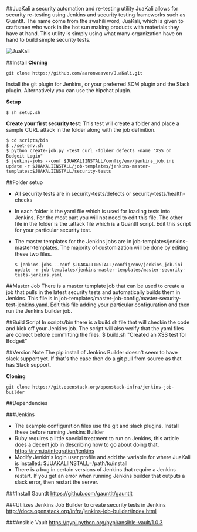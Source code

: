 ##JuaKali a security automation and re-testing utility
JuaKali allows for security re-testing using Jenkins and security testing frameworks such as Guantlt. The name come from the swahili word, JuaKali, which is given to craftsmen who work in the hot sun making products with materials they have at hand. This utility is simply using what many organization have on hand to build simple security tests.


![JuaKali](https://raw.githubusercontent.com/appsecpipeline/screenshots/master/JuaKali/Example-JuaKali-Test-Case.png "Workflow")

##Install
**Cloning**

    git clone https://github.com/aaronweaver/JuaKali.git

Install the git plugin for Jenkins, or your preferred SCM plugin and the Slack plugin. Alternatively you can use the hipchat plugin.

**Setup**

    $ sh setup.sh

**Create your first security test:**
This test will create a folder and place a sample CURL attack in the folder along with the job definition.

    $ cd scripts/bin
    $ ./set-env.sh
    $ python create-job.py -test curl -folder defects -name "XSS on Bodgeit Login"
    $ jenkins-jobs --conf $JUAKALIINSTALL/config/env/jenkins_job.ini update -r $JUAKALIINSTALL/job-templates/jenkins-master-templates:$JUAKALIINSTALL/security-tests

##Folder setup
* All security tests are in security-tests/defects or security-tests/health-checks
* In each folder is the yaml file which is used for loading tests into Jenkins. For the most part you will not need to edit this file. The other file in the folder is the .attack file which is a Guantlt script. Edit this script for your particular security test.
* The master templates for the Jenkins jobs are in job-templates/jenkins-master-templates. The majority of customization will be done by editing these two files.


     `$ jenkins-jobs --conf $JUAKALIINSTALL/config/env/jenkins_job.ini update -r job-templates/jenkins-master-templates/master-security-tests-jenkins.yaml`

##Master Job
There is a master template job that can be used to create a job that pulls in the latest security tests and automatically builds them in Jenkins. This file is in job-templates/master-job-config/master-security-test-jenkins.yaml. Edit this file adding your particular configuration and then run the Jenkins builder job.

##Build Script
In scripts/bin there is a build.sh file that will checkin the code and kick off your Jenkins job. The script will also verify that the yaml files are correct before committing the files.
  $ build.sh "Created an XSS test for Bodgeit"

##Version Note
The pip install of Jenkins Builder doesn't seem to have slack support yet. If that's the case then do a git pull from source as that has Slack support.

**Cloning**

    git clone https://git.openstack.org/openstack-infra/jenkins-job-builder

##Dependencies

###Jenkins
* The example configuration files use the git and slack plugins. Install these before running Jenkins Builder
* Ruby requires a little special treatment to run on Jenkins, this article does a decent job in describing how to go about doing that. https://rvm.io/integration/jenkins
* Modify Jenkin's login user profile and add the variable for where JuaKali is installed: $JUAKALIINSTALL=/path/to/install
* There is a bug in certain versions of Jenkins that require a Jenkins restart. If you get an error when running Jenkins builder that outputs a slack error, then restart the server.

###Install Gauntlt
https://github.com/gauntlt/gauntlt

###Utilizes Jenkins Job Builder to create security tests in Jenkins
http://docs.openstack.org/infra/jenkins-job-builder/index.html

###Ansible Vault
https://pypi.python.org/pypi/ansible-vault/1.0.3
